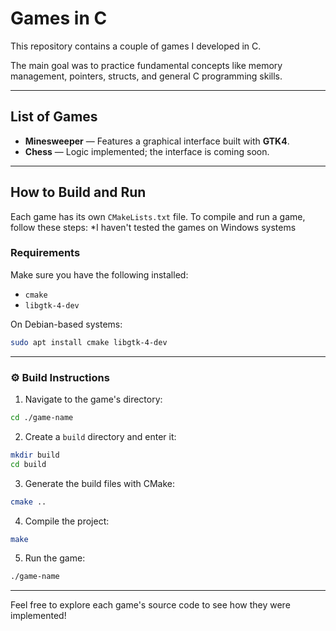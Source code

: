 # Games in C

This repository contains a couple of games I developed in C.

The main goal was to practice fundamental concepts like memory management, pointers, structs, and general C programming skills.

---

## List of Games

- **Minesweeper** — Features a graphical interface built with **GTK4**.
- **Chess** — Logic implemented; the interface is coming soon.

---

## How to Build and Run

Each game has its own `CMakeLists.txt` file. To compile and run a game, follow these steps:
\*I haven't tested the games on Windows systems

### Requirements

Make sure you have the following installed:

- `cmake`
- `libgtk-4-dev`

On Debian-based systems:

```bash
sudo apt install cmake libgtk-4-dev
```

---

### ⚙️ Build Instructions

1. Navigate to the game's directory:
```bash
cd ./game-name
```

2. Create a `build` directory and enter it:
```bash
mkdir build
cd build
```

3. Generate the build files with CMake:
```bash
cmake ..
```

4. Compile the project:
```bash
make
```

5. Run the game:
```bash
./game-name
```

---

Feel free to explore each game's source code to see how they were implemented!

